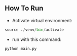 ## How To Run

- Activate virtual environment:
```python
source ./venv/bin/activate
```
- run with this command:
```python
python main.py
```